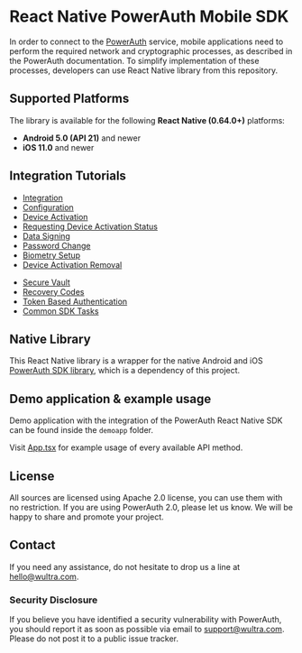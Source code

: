 # React Native PowerAuth Mobile SDK

In order to connect to the [PowerAuth](https://www.wultra.com/product/powerauth-mobile-security-suite) service, mobile applications need to perform the required network and cryptographic processes, as described in the PowerAuth documentation. To simplify implementation of these processes, developers can use React Native library from this repository.

## Supported Platforms

The library is available for the following __React Native (0.64.0+)__ platforms:

- __Android 5.0 (API 21)__ and newer
- __iOS 11.0__ and newer

## Integration Tutorials

- [Integration](SDK-Integration.md)
- [Configuration](Configuration.md)
- [Device Activation](Device-Activation.md)
- [Requesting Device Activation Status](Requesting-Device-Activation-Status.md)
- [Data Signing](Data-Signing.md)
- [Password Change](Password-Change.md)
- [Biometry Setup](Biometry-Setup.md)
- [Device Activation Removal](Device-Activation-Removal.md)
<!-- - [End-To-End Encryption](End-To-End-Encryption.md) -->
- [Secure Vault](Secure-Vault.md)
- [Recovery Codes](Recovery-Codes.md)
- [Token Based Authentication](Token-Based-Authentication.md)
- [Common SDK Tasks](Common-SDK-Tasks.md)

## Native Library

This React Native library is a wrapper for the native Android and iOS [PowerAuth SDK library](https://github.com/wultra/powerauth-mobile-sdk), which is a dependency of this project.

## Demo application & example usage

Demo application with the integration of the PowerAuth React Native SDK can be found inside the `demoapp` folder.

Visit [App.tsx](https://github.com/wultra/react-native-powerauth-mobile-sdk/blob/develop/demoapp/App.tsx) for example usage of every available API method.

## License

All sources are licensed using Apache 2.0 license, you can use them with no restriction. If you are using PowerAuth 2.0, please let us know. We will be happy to share and promote your project.

## Contact

If you need any assistance, do not hesitate to drop us a line at [hello@wultra.com](mailto:hello@wultra.com).

### Security Disclosure

If you believe you have identified a security vulnerability with PowerAuth, you should report it as soon as possible via email to [support@wultra.com](mailto:support@wultra.com). Please do not post it to a public issue tracker.
